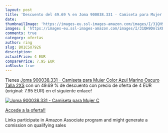 ```yaml
---
layout: post
title: 'Descuento del 49.69 % en Joma 900038.331 - Camiseta para Mujer  C'
date: 
thumbnailImage: 'https://images-eu.ssl-images-amazon.com/images/I/31QH9DmlSXL._SL200_.jpg'
images: [ 'https://images-eu.ssl-images-amazon.com/images/I/31QH9DmlSXL._SL200_.jpg' ]
comments: true
category: ofertas
author: ring
slug: B01CSU7926
description:
actualPrice: 4 EUR
comparePrice: 7.95 EUR
inStock: true
---
```


Tienes [Joma 900038.331 - Camiseta para Mujer  Color Azul Marino Oscuro  Talla 2XS](https://www.amazon.es/dp/B01CSU7926/?tag=tolees-21) con un 49.69 % de descuento con precio de oferta de 4 EUR (original: 7.95 EUR) en el siguiente enlace!

[![Joma 900038.331 - Camiseta para Mujer  C](https://images-eu.ssl-images-amazon.com/images/I/31QH9DmlSXL._SL200_.jpg)](https://www.amazon.es/dp/B01CSU7926/?tag=tolees-21)

[Accede a la oferta!!](https://www.amazon.es/dp/B01CSU7926/?tag=tolees-21)

Links participate in Amazon Associate program and might generate a comission on qualifying sales


